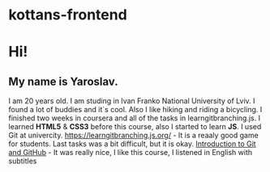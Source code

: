 # kottans-frontend
# Hi! 
## My name is Yaroslav. 
I am 20 years old. I am studing in Ivan Franko National University of Lviv. 
I found a lot of buddies and it`s cool. Also I like hiking and riding a bicycling. 
I finished two weeks in coursera and all of the tasks in  learngitbranching.js.
I learned **HTML5** & **CSS3** before this course, also I started to learn **JS**. I used Git at univercity.
https://learngitbranching.js.org/ - It is a reaaly good game for students. Last tasks was a bit difficult, but it is okay.
[Introduction to Git and GitHub](https://www.coursera.org/learn/introduction-git-github) - It was really nice, I like this course, I listened in English with subtitles
